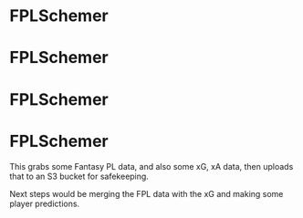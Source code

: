 # FPLSchemer
# FPLSchemer
# FPLSchemer
# FPLSchemer
This grabs some Fantasy PL data, and also some xG, xA data, then uploads that to an S3 bucket for safekeeping.

Next steps would be merging the FPL data with the xG and making some player predictions.
